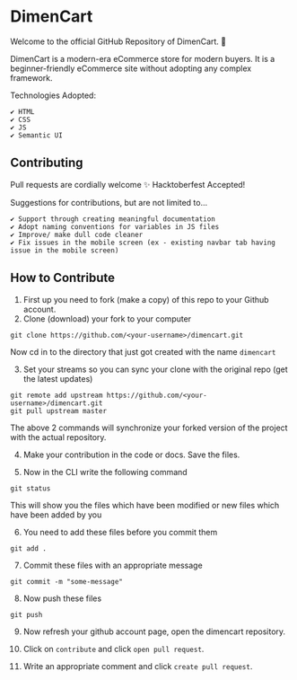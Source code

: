# DimenCart 

Welcome to the official GitHub Repository of DimenCart. 🛒

DimenCart is a modern-era eCommerce store for modern buyers. It is a beginner-friendly eCommerce site without adopting any complex framework. 

Technologies Adopted:
````
✔ HTML
✔ CSS
✔ JS
✔ Semantic UI
````
## Contributing
Pull requests are cordially welcome ✨ Hacktoberfest Accepted!

Suggestions for contributions, but are not limited to...
```
✔ Support through creating meaningful documentation
✔ Adopt naming conventions for variables in JS files
✔ Improve/ make dull code cleaner
✔ Fix issues in the mobile screen (ex - existing navbar tab having issue in the mobile screen)
```

## How to Contribute

1. First up you need to fork (make a copy) of this repo to your Github account.
2. Clone (download) your fork to your computer
```
git clone https://github.com/<your-username>/dimencart.git
```
Now cd in to the directory that just got created with the name <code>dimencart</code> 

3. Set your streams so you can sync your clone with the original repo (get the latest updates)
```
git remote add upstream https://github.com/<your-username>/dimencart.git
git pull upstream master
```
The above 2 commands will synchronize your forked version of the project with the actual repository.

4. Make your contribution in the code or docs. Save the files.

5. Now in the CLI write the following command
```
git status
```
This will show you the files which have been modified or new files which have been added by you

6. You need to add these files before you commit them
```
git add .
```
7. Commit these files with an appropriate message
```
git commit -m "some-message"
```
8. Now push these files
```
git push
```
9. Now refresh your github account page, open the dimencart repository.

10. Click on `contribute` and click `open pull request`.

11. Write an appropriate comment and click `create pull request`.




